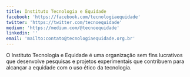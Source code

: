 ```yaml
---
title: Instituto Tecnologia e Equidade
facebook: 'https://facebook.com/tecnologiaequidade'
twitter: 'https://twitter.com/tecnoequidade'
medium: 'https://medium.com/@tecnoequidade'
linkedin: ''
email: 'mailto:contato@tecnologiaequidade.org.br'
---
```

O Instituto Tecnologia e Equidade é uma organização sem fins lucrativos que desenvolve pesquisas e projetos experimentais que contribuem para alcançar a equidade com o uso ético da tecnologia.
